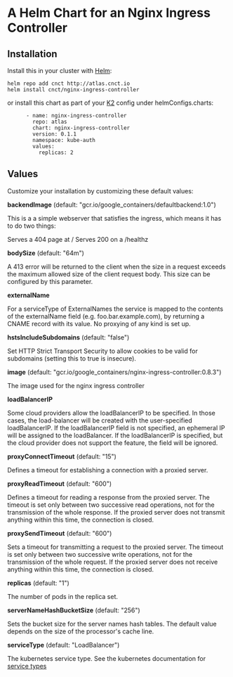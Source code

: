# A Helm Chart for an Nginx Ingress Controller

## Installation
Install this in your cluster with [Helm](https://github.com/kubernetes/helm):

```
helm repo add cnct http://atlas.cnct.io
helm install cnct/nginx-ingress-controller
```

or install this chart as part of your [K2](https://github.com/samsung-cnct/k2cli) config under helmConfigs.charts:

```
      - name: nginx-ingress-controller
        repo: atlas
        chart: nginx-ingress-controller
        version: 0.1.1
        namespace: kube-auth
        values:
          replicas: 2
```

## Values

Customize your installation by customizing these default values:

**backendImage** (default: "gcr.io/google_containers/defaultbackend:1.0")

  This is a a simple webserver that satisfies the ingress, which means it has to do two things:

   Serves a 404 page at /
   Serves 200 on a /healthz

**bodySize** (default: "64m")

  A 413 error will be returned to the client when the size in a request
  exceeds the maximum allowed size of the client request body. This size
  can be configured by this parameter.

**externalName**

  For a serviceType of ExternalNames the service is mapped to the contents
  of the externalName field (e.g. foo.bar.example.com), by returning a
  CNAME record with its value. No proxying of any kind is set up.

**hstsIncludeSubdomains** (default: "false")

  Set HTTP Strict Transport Security to allow cookies to be valid for
  subdomains (setting this to true is insecure).

**image** (default: "gcr.io/google_containers/nginx-ingress-controller:0.8.3")

  The image used for the nginx ingress controller

**loadBalancerIP**

  Some cloud providers allow the loadBalancerIP to be specified. In
  those cases, the load-balancer will be created with the user-specified
  loadBalancerIP. If the loadBalancerIP field is not specified, an
  ephemeral IP will be assigned to the loadBalancer. If the loadBalancerIP
  is specified, but the cloud provider does not support the feature,
  the field will be ignored.


**proxyConnectTimeout** (default: "15")

  Defines a timeout for establishing a connection with a proxied server.

**proxyReadTimeout** (default: "600")

  Defines a timeout for reading a response from the proxied server. The
  timeout is set only between two successive read operations, not for the
  transmission of the whole response. If the proxied server does not
  transmit anything within this time, the connection is closed.

**proxySendTimeout** (default: "600")

  Sets a timeout for transmitting a request to the proxied server. The
  timeout is set only between two successive write operations, not for the
  transmission of the whole request. If the proxied server does not
  receive anything within this time, the connection is closed.

**replicas** (default: "1")

  The number of pods in the replica set.

**serverNameHashBucketSize** (default: "256")

  Sets the bucket size for the server names hash tables. The default value
  depends on the size of the processor's cache line.

**serviceType** (default: "LoadBalancer")

  The kubernetes service type. See the kubernetes documentation for [service types](https://kubernetes.io/docs/concepts/services-networking/service/#publishing-services---service-types)
